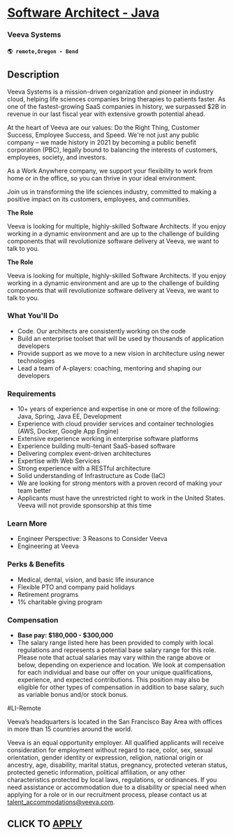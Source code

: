 # [Software Architect - Java](https://www.remotewlb.com/apply/software-architect-java-136226)  
### Veeva Systems  
#### `🌎 remote,Oregon - Bend`  

## Description

Veeva Systems is a mission-driven organization and pioneer in industry cloud, helping life sciences companies bring therapies to patients faster. As one of the fastest-growing SaaS companies in history, we surpassed $2B in revenue in our last fiscal year with extensive growth potential ahead.

  

At the heart of Veeva are our values: Do the Right Thing, Customer Success, Employee Success, and Speed. We're not just any public company – we made history in 2021 by becoming a public benefit corporation (PBC), legally bound to balancing the interests of customers, employees, society, and investors.

  

As a Work Anywhere company, we support your flexibility to work from home or in the office, so you can thrive in your ideal environment.

  

Join us in transforming the life sciences industry, committed to making a positive impact on its customers, employees, and communities.

  

 **The Role**

  

Veeva is looking for multiple, highly-skilled Software Architects. If you enjoy working in a dynamic environment and are up to the challenge of building components that will revolutionize software delivery at Veeva, we want to talk to you.

  

 **The Role**

  

Veeva is looking for multiple, highly-skilled Software Architects. If you enjoy working in a dynamic environment and are up to the challenge of building components that will revolutionize software delivery at Veeva, we want to talk to you.

  

### What You'll Do

* Code. Our architects are consistently working on the code
* Build an enterprise toolset that will be used by thousands of application developers
* Provide support as we move to a new vision in architecture using newer technologies
* Lead a team of A-players: coaching, mentoring and shaping our developers

  

### Requirements

* 10+ years of experience and expertise in one or more of the following: Java, Spring, Java EE, Development
* Experience with cloud provider services and container technologies (AWS, Docker, Google App Engine)
* Extensive experience working in enterprise software platforms
* Experience building multi-tenant SaaS-based software
* Delivering complex event-driven architectures
* Expertise with Web Services
* Strong experience with a RESTful architecture
* Solid understanding of Infrastructure as Code (IaC)
* We are looking for strong mentors with a proven record of making your team better
* Applicants must have the unrestricted right to work in the United States. Veeva will not provide sponsorship at this time

  

### Learn More

* Engineer Perspective: 3 Reasons to Consider Veeva
* Engineering at Veeva

  

### Perks & Benefits

* Medical, dental, vision, and basic life insurance
* Flexible PTO and company paid holidays
* Retirement programs
* 1% charitable giving program

  

### Compensation

*  **Base pay: $180,000 - $300,000**
* The salary range listed here has been provided to comply with local regulations and represents a potential base salary range for this role. Please note that actual salaries may vary within the range above or below, depending on experience and location. We look at compensation for each individual and base our offer on your unique qualifications, experience, and expected contributions. This position may also be eligible for other types of compensation in addition to base salary, such as variable bonus and/or stock bonus.

  

#LI-Remote

  

Veeva’s headquarters is located in the San Francisco Bay Area with offices in more than 15 countries around the world.

  

Veeva is an equal opportunity employer. All qualified applicants will receive consideration for employment without regard to race, color, sex, sexual orientation, gender identity or expression, religion, national origin or ancestry, age, disability, marital status, pregnancy, protected veteran status, protected genetic information, political affiliation, or any other characteristics protected by local laws, regulations, or ordinances. If you need assistance or accommodation due to a disability or special need when applying for a role or in our recruitment process, please contact us at talent_accommodations@veeva.com.

  
## CLICK TO [APPLY](https://www.remotewlb.com/apply/software-architect-java-136226)

